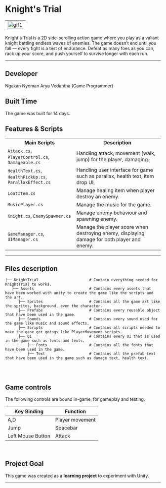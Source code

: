 # Knight's Trial

<table>
  <tr>
    <td align="left" width="100%">
      <img width="100%" alt="gif1" src="https://media.giphy.com/media/C08nPkJMWxpUal1Aq6/giphy.gif">
    </td>
    <!-- <td align="right" width="50%">
      <img width="100%" alt="gif2" src="https://github.com/user-attachments/assets/f96b78ce-3f23-4b2e-a17f-c7c1581d5cf5">
    </td> -->
  </tr>
</table>

Knight's Trial is a 2D side-scrolling action game where you play as a valiant knight battling endless waves of enemies. The game doesn’t end until you fall — every fight is a test of endurance. Defeat as many foes as you can, rack up your score, and push yourself to survive longer with each run.

---

## Developer
Ngakan Nyoman Arya Vedantha (Game Programmer)
<br>

## Built Time
The game was built for 14 days.
<br>

## Features & Scripts 

<table>
  <tr>
    <th>Main Scripts</th>
    <th>Description</th>
  </tr>
  <tr>
    <td><code>Attack.cs</code>, <code>PlayerControl.cs</code>, <code>Damageable.cs</code></td>
    <td>Handling attack, movement (walk, jump) for the player, damaging.</td>
  </tr>
  <tr>
    <td><code>HealthText.cs</code>, <code>HealthPickUp.cs</code>, <code>ParallaxEffect.cs</code></td>
    <td>Handling user interface for game such as parallax, health text, item drop UI, </td>
  </tr>
  <tr>
    <td><code>LootItem.cs</code></td>
    <td>Manage healing item when player destroy an enemy.</td>
  </tr>
  <tr>
    <td><code>MusicPlayer.cs</code></td>
    <td>Manage the music for the game.</td>
  </tr>
  <tr>
    <td><code>Knight.cs</code>, <code>EnemySpawner.cs</code></td>
    <td>Manage enemy behaviour and spawning enemy.</td>
  </tr>
  <tr>
    <td><code>GameManager.cs</code>, <code>UIManager.cs</code></td>
    <td>Manage the player score when destroying enemy, displaying damage for both player and enemy.</td>
  </tr>
</table>

---

## Files description

```
├── KnightTrial                       # Contain everything needed for KnightTrial to works.
   ├── Assets                         # Contains every assets that have been worked with unity to create the game like the scripts and the art.
      ├── Sprites                     # Contains all the game art like the sprites, background, even the character.
      ├── Prefabs                     # Contains every reusable object that have been used in the game.
      ├── Sounds                      # Contains every sound used for the game like music and sound effects.
      ├── Scripts                     # Contains all scripts needed to make the gane get goings like PlayerMovement scripts.
      ├── UI                          # Contains every UI that is used in the game such as fonts and texts.
          ├── Fonts                   # Contains all the fonts that have been used in the game.
          ├── Text                    # Contains all the prefab text that have been used in the game such as damage text, health text.
  
```
<br>

## Game controls

The following controls are bound in-game, for gameplay and testing.

| Key Binding       | Function          |
| ----------------- | ----------------- |
| A,D           | Player movement |
| Jump           | Spacebar |
| Left Mouse Button        | Attack |

<br>

## Project Goal

This game was created as a **learning project** to experiment with Unity.

---
